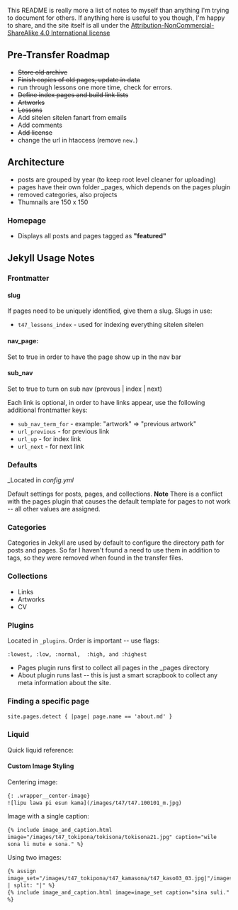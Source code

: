 This README is really more a list of notes to myself than anything I'm trying to document for others. If anything here is useful to you though, I'm happy to share, and the site itself is all under the [Attribution-NonCommercial-ShareAlike 4.0 International license](http://creativecommons.org/licenses/by-nc-sa/4.0/)


## Pre-Transfer Roadmap

 * ~~Store old archive~~
 * ~~Finish copies of old pages, update in data~~
 * run through lessons one more time, check for errors.
 * ~~Define index pages and build link lists~~
  * ~~Artworks~~
  * ~~Lessons~~
* Add sitelen sitelen fanart from emails 
* Add comments
* ~~Add license~~
* change the url in htaccess (remove `new.`)

## Architecture

  * posts are grouped by year (to keep root level cleaner for uploading)
  * pages have their own folder _pages, which depends on the pages plugin
  * removed categories, also projects
  * Thumnails are 150 x 150

### Homepage

  * Displays all posts and pages tagged as **"featured"**

## Jekyll Usage Notes

### Frontmatter

#### slug

If pages need to be uniquely identified, give them a slug. Slugs in use:

  * `t47_lessons_index` - used for indexing everything sitelen sitelen

#### nav_page:

Set to true in order to have the page show up in the nav bar

#### sub_nav

Set to true to turn on sub nav (prevous | index | next)

Each link is optional, in order to have links appear, use the following additional frontmatter keys:

  * `sub_nav_term_for` - example: "artwork" => "previous artwork"
  * `url_previous` - for previous link
  * `url_up` - for index link
  * `url_next` - for next link

### Defaults

_Located in _config.yml_

Default settings for posts, pages, and collections. **Note** There is a conflict with the pages plugin that causes the default template for pages to not work -- all other values are assigned.

### Categories

Categories in Jekyll are used by default to configure the directory path for posts and pages. So far I haven't found a need to use them in addition to tags, so they were removed when found in the transfer files.

### Collections

  * Links
  * Artworks
  * CV

### Plugins

Located in `_plugins`. Order is important -- use flags: 
  
    :lowest, :low, :normal,  :high, and :highest

  * Pages plugin runs first to collect all pages in the _pages directory
  * About plugin runs last -- this is just a smart scrapbook to collect any meta information about the site.

### Finding a specific page 

    site.pages.detect { |page| page.name == 'about.md' }

### Liquid

Quick liquid reference:


#### Custom Image Styling

Centering image:

    {: .wrapper__center-image}
    ![lipu lawa pi esun kama](/images/t47/t47.100101_m.jpg)


Image with a single caption:

    {% include image_and_caption.html image="/images/t47_tokipona/tokisona/tokisona21.jpg" caption="wile sona li mute e sona." %}

Using two images:

    {% assign image_set="/images/t47_tokipona/t47_kamasona/t47_kaso03_03.jpg|"/images/t47_tokipona/t47_kamasona/t47_kaso03_04.jpg" | split: "|" %}
    {% include image_and_caption.html image=image_set caption="sina suli." %}

